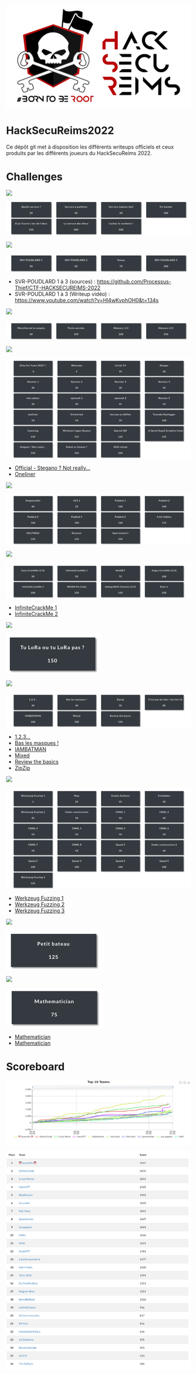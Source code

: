 ![Logo HSR](./medias/hsr.png)


# HackSecuReims2022

Ce dépôt git met à disposition les différents writeups officiels et ceux produits par les différents joueurs du HackSecuReims 2022.


# Challenges

![](https://img.shields.io/static/v1?label=Catégorie&message=LockPicking&color=be1414&style=for-the-badge)


![lockpicking](./medias/lockpicking.png)


![](https://img.shields.io/static/v1?label=Catégorie&message=Pentest&color=be1414&style=for-the-badge)


![pentest](./medias/Pentest.png)

* SVR-POUDLARD 1 à 3 (sources) : https://github.com/Processus-Thief/CTF-HACKSECUREIMS-2022
* SVR-POUDLARD 1 à 3 (Writeup vidéo) : https://www.youtube.com/watch?v=Hl4wKvphOH0&t=134s

![](https://img.shields.io/static/v1?label=Catégorie&message=Forensic&color=be1414&style=for-the-badge)

![forensic](./medias/Forensic.png)


![](https://img.shields.io/static/v1?label=Catégorie&message=Misc&color=be1414&style=for-the-badge)

![Misc](./medias/MISC.png)

* [Official - Stegano ? Not really...](https://github.com/Maritime-Cyber-Team/HackSecuReims2022/blob/main/MISC/Stegano_Not_really/README.MD)
* [Oneliner](https://www.duboc.xyz/writeups/2022-03-15-hsr-2022#misc-oneliner)


![](https://img.shields.io/static/v1?label=Catégorie&message=Stegano&color=be1414&style=for-the-badge)

![Stegano](./medias/Stegano.png)


![](https://img.shields.io/static/v1?label=Catégorie&message=Reverse&color=be1414&style=for-the-badge)

![Reverse](./medias/Reverse.png)

* [InfiniteCrackMe 1](https://www.duboc.xyz/writeups/2022-03-15-hsr-2022#reverse-infinitecrackme-1)
* [InfiniteCrackMe 2](https://www.duboc.xyz/writeups/2022-03-15-hsr-2022#reverse-infinitecrackme-2)

![](https://img.shields.io/static/v1?label=Catégorie&message=IOT&color=be1414&style=for-the-badge)

![IOT](./medias/IOT.png)


![](https://img.shields.io/static/v1?label=Catégorie&message=Crypto&color=be1414&style=for-the-badge)

![Crypto](./medias/Crypto.png)


* [1.2.3...](./Crypto/123/README.md)
* [Bas les masques !](./Crypto/Bas_les_masques/README.md)
* [IAMBATMAN](./Crypto/IAMBATMAN/README.md)
* [Mixed](./Crypto/Mixed/README.md)
* [Review the basics](./Crypto/Review_the_basics)
* [ZipZip](./Crypto/ZipZip/README.md)


![](https://img.shields.io/static/v1?label=Catégorie&message=Web&color=be1414&style=for-the-badge)

![Web](./medias/Web.png)

* [Werkzeug Fuzzing 1](https://www.duboc.xyz/writeups/2022-03-15-hsr-2022#web-werkzeug-fuzzing-1)
* [Werkzeug Fuzzing 2](https://www.duboc.xyz/writeups/2022-03-15-hsr-2022#web-werkzeug-fuzzing-2)
* [Werkzeug Fuzzing 3](https://www.duboc.xyz/writeups/2022-03-15-hsr-2022#web-werkzeug-fuzzing-3)


![](https://img.shields.io/static/v1?label=Catégorie&message=OSINT&color=be1414&style=for-the-badge)

![OSINT](./medias/OSINT.png)


![](https://img.shields.io/static/v1?label=Catégorie&message=Programming&color=be1414&style=for-the-badge)

![programming](./medias/Programming.png)

* [Mathematician](./Programming/Mathematician/README.md)
* [Mathematician](https://www.duboc.xyz/writeups/2022-03-15-hsr-2022#programming-mathematician)

# Scoreboard

![Scoreboard](./medias/graphs.png)

![Scoreboard](./medias/scoreboard.png)
